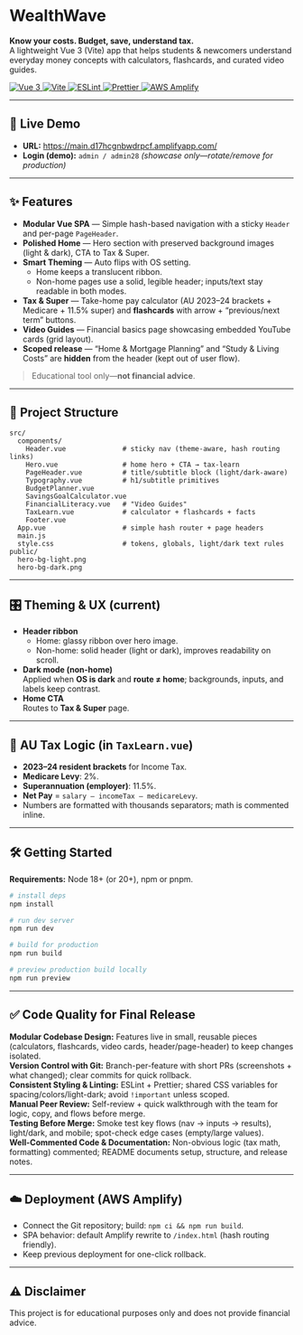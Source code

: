 # WealthWave  
**Know your costs. Budget, save, understand tax.**  
A lightweight Vue 3 (Vite) app that helps students & newcomers understand everyday money concepts with calculators, flashcards, and curated video guides.

<p align="left">
  <a href="https://vuejs.org/">
    <img src="https://img.shields.io/badge/Vue-3.x-42b883?logo=vue.js&logoColor=white" alt="Vue 3">
  </a>
  <a href="https://vitejs.dev/">
    <img src="https://img.shields.io/badge/Vite-5.x-646CFF?logo=vite&logoColor=white" alt="Vite">
  </a>
  <a href="https://eslint.org/">
    <img src="https://img.shields.io/badge/ESLint-configured-4B32C3?logo=eslint&logoColor=white" alt="ESLint">
  </a>
  <a href="https://prettier.io/">
    <img src="https://img.shields.io/badge/Prettier-on-1A2C34?logo=prettier&logoColor=F7B93E" alt="Prettier">
  </a>
  <a href="#">
    <img src="https://img.shields.io/badge/Deploy-AWS%20Amplify-FF9900?logo=amazon-aws&logoColor=white" alt="AWS Amplify">
  </a>
</p>

---

## 🚀 Live Demo
- **URL:** https://main.d17hcgnbwdrpcf.amplifyapp.com/  
- **Login (demo):** `admin / admin28` *(showcase only—rotate/remove for production)*

---

## ✨ Features
- **Modular Vue SPA** — Simple hash-based navigation with a sticky `Header` and per-page `PageHeader`.
- **Polished Home** — Hero section with preserved background images (light & dark), CTA to Tax & Super.
- **Smart Theming** — Auto flips with OS setting.  
  - Home keeps a translucent ribbon.  
  - Non-home pages use a solid, legible header; inputs/text stay readable in both modes.
- **Tax & Super** — Take-home pay calculator (AU 2023–24 brackets + Medicare + 11.5% super) and **flashcards** with arrow + “previous/next term” buttons.
- **Video Guides** — Financial basics page showcasing embedded YouTube cards (grid layout).
- **Scoped release** — “Home & Mortgage Planning” and “Study & Living Costs” are **hidden** from the header (kept out of user flow).

> Educational tool only—**not financial advice**.

---


## 🧱 Project Structure
```
src/
  components/
    Header.vue              # sticky nav (theme-aware, hash routing links)
    Hero.vue                # home hero + CTA → tax-learn
    PageHeader.vue          # title/subtitle block (light/dark-aware)
    Typography.vue          # h1/subtitle primitives
    BudgetPlanner.vue
    SavingsGoalCalculator.vue
    FinancialLiteracy.vue   # "Video Guides"
    TaxLearn.vue            # calculator + flashcards + facts
    Footer.vue
  App.vue                   # simple hash router + page headers
  main.js
  style.css                 # tokens, globals, light/dark text rules
public/
  hero-bg-light.png
  hero-bg-dark.png
```
---

## 🎛 Theming & UX (current)
- **Header ribbon**  
  - Home: glassy ribbon over hero image.  
  - Non-home: solid header (light or dark), improves readability on scroll.
- **Dark mode (non-home)**  
  Applied when **OS is dark** and **route ≠ home**; backgrounds, inputs, and labels keep contrast.
- **Home CTA**  
  Routes to **Tax & Super** page.

---

## 🧮 AU Tax Logic (in `TaxLearn.vue`)
- **2023–24 resident brackets** for Income Tax.  
- **Medicare Levy**: 2%.  
- **Superannuation (employer)**: 11.5%.  
- **Net Pay** = `salary – incomeTax – medicareLevy`.  
- Numbers are formatted with thousands separators; math is commented inline.

---

## 🛠 Getting Started
**Requirements:** Node 18+ (or 20+), npm or pnpm.

```bash
# install deps
npm install

# run dev server
npm run dev

# build for production
npm run build

# preview production build locally
npm run preview
```

---



## ✅ Code Quality for Final Release
**Modular Codebase Design:** Features live in small, reusable pieces (calculators, flashcards, video cards, header/page-header) to keep changes isolated.  
**Version Control with Git:** Branch-per-feature with short PRs (screenshots + what changed); clear commits for quick rollback.  
**Consistent Styling & Linting:** ESLint + Prettier; shared CSS variables for spacing/colors/light-dark; avoid `!important` unless scoped.  
**Manual Peer Review:** Self-review + quick walkthrough with the team for logic, copy, and flows before merge.  
**Testing Before Merge:** Smoke test key flows (nav → inputs → results), light/dark, and mobile; spot-check edge cases (empty/large values).  
**Well-Commented Code & Documentation:** Non-obvious logic (tax math, formatting) commented; README documents setup, structure, and release notes.

---

## ☁️ Deployment (AWS Amplify)
- Connect the Git repository; build: `npm ci && npm run build`.
- SPA behavior: default Amplify rewrite to `/index.html` (hash routing friendly).
- Keep previous deployment for one-click rollback.

---


## ⚠️ Disclaimer
This project is for educational purposes only and does not provide financial advice.
